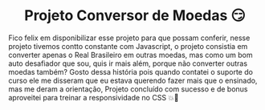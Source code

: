 
<h1 align = center> Projeto Conversor de Moedas 😏</h1>

<p> Fico felix em disponibilizar esse projeto para que possam conferir, nesse projeto tivemos contto constante com Javascript, o projeto consistia em converter apenas o Real Brasileiro em outras moedas, mas como um bom auto desafiador que sou, quis ir mais além, 
porque não converter outras moedas também? Gosto dessa história pois quando contatei o suporte do curso ele me disseram que eu estava querendo fazer mais que o ensinado, mas me deram a orientação, Projeto concluído com sucesso e de bonus aproveitei para treinar 
a responsividade no CSS 💥🚀</p>
